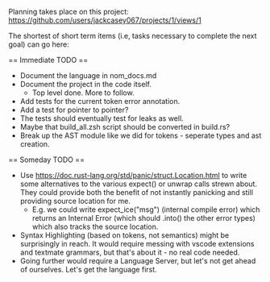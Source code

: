 
Planning takes place on this project: https://github.com/users/jackcasey067/projects/1/views/1

The shortest of short term items (i.e, tasks necessary to complete the next goal) 
can go here:

== Immediate TODO ==

- Document the language in nom_docs.md
- Document the project in the code itself.
  - Top level done. More to follow.
- Add tests for the current token error annotation.
- Add a test for pointer to pointer?
- The tests should eventually test for leaks as well.
- Maybe that build_all.zsh script should be converted in build.rs?
- Break up the AST module like we did for tokens - seperate types and ast creation.


== Someday TODO ==

- Use https://doc.rust-lang.org/std/panic/struct.Location.html to write some alternatives to the various expect() or
  unwrap calls strewn about. They could provide both the benefit of not instantly panicking and still providing source
  location for me.
  - E.g. we could write expect_ice("msg") (internal compile error) which returns an Internal Error (which should .into()
    the other error types) which also tracks the source location.
- Syntax Highlighting (based on tokens, not semantics) might be surprisingly in reach. It would require messing with 
  vscode extensions and textmate grammars, but that's about it - no real code needed.
- Going further would require a Language Server, but let's not get ahead of ourselves. Let's get the language first.